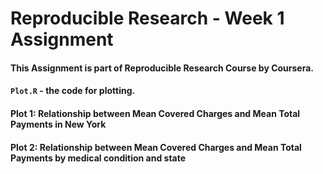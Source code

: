 # Reproducible Research - Week 1 Assignment

#### This Assignment is part of Reproducible Research Course by Coursera.

#### `Plot.R` - the code for plotting. 

#### Plot 1: Relationship between Mean Covered Charges and Mean Total Payments in New York

#### Plot 2: Relationship between Mean Covered Charges and Mean Total Payments by medical condition and state

